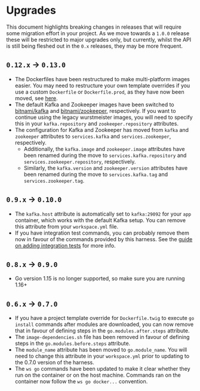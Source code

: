 # Upgrades

This document highlights breaking changes in releases that will require some migration effort in your project. As we move towards a `1.0.0` release these will be restricted to major upgrades only, but currently, whilst the API is still being fleshed out in the `0.x` releases, they may be more frequent.

## `0.12.x` -> `0.13.0`

* The Dockerfiles have been restructured to make multi-platform images easier. You may need to restructure your own template overrides if you use a custom `Dockerfile` or `Dockerfile.prod`, as they have now been moved, see [here](https://github.com/inviqa/harness-go/tree/master/docker/image/app/include).
* The default Kafka and Zookeeper images have been switched to [bitnami/kafka](https://hub.docker.com/r/bitnami/kafka) and [bitnami/zookeeper](https://hub.docker.com/r/bitnami/zookeeper), respectively. If you want to continue using the legacy wurstmeister images, you will need to specify this in your `kafka.repository` and `zookeeper.repository` attributes.
* The configuration for Kafka and Zookeeper has moved from `kafka` and `zookeeper` attributes to `services.kafka` and `services.zookeeper`, respectively.
    * Additionally, the `kafka.image` and `zookeeper.image` attributes have been renamed during the move to `services.kafka.repository` and `services.zookeeper.repository`, respectively.
    * Similarly, the `kafka.version` and `zookeeper.version` attributes have been renamed during the move to `services.kafka.tag` and `services.zookeeper.tag`.

## `0.9.x` -> `0.10.0`

* The `kafka.host` attribute is automatically set to `kafka:29092` for your `app` container, which works with the default Kafka setup. You can remove this attribute from your `workspace.yml` file.
* If you have integration test commands, you can probably remove them now in favour of the commands provided by this harness. See the [guide on adding integration tests](docs/how-to-guides/write-integration-tests.md) for more info.

## `0.8.x` -> `0.9.0`

* Go version 1.15 is no longer supported, so make sure you are running 1.16+

## `0.6.x` -> `0.7.0`

* If you have a project template override for `Dockerfile.twig` to execute `go install` commands after modules are downloaded, you can now remove that in favour of defining steps in the `go.modules.after.steps` attribute.
* The `image-dependencies.sh` file has been removed in favour of defining steps in the `go.modules.before.steps` attribute. 
* The `module_name` attribute has been moved to `go.module_name`. You will need to change this attribute in your `workspace.yml` prior to updating to the 0.7.0 version of the harness.
* The `ws go` commands have been updated to make it clear whether they run on the container or on the host machine. Commands ran on the container now follow the `ws go docker...` convention.
